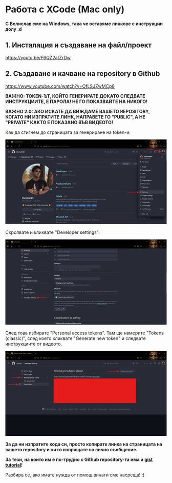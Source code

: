 # Работа с XCode (Mac only)
**С Велислав сме на Windows, така че оставяме линкове с инструкции долу :d**
## 1. Инсталация и създаване на файл/проект

https://youtu.be/F6QZ2atZrDw

## 2. Създаване и качване на repository в Github

https://www.youtube.com/watch?v=OfLSJZwMCp8

**ВАЖНО: TOKEN-ЪТ, КОЙТО ГЕНЕРИРАТЕ ДОКАТО СЛЕДВАТЕ ИНСТРУКЦИИТЕ, Е ПАРОЛА! НЕ ГО ПОКАЗВАЙТЕ НА НИКОГО!**

**ВАЖНО 2.0: АКО ИСКАТЕ ДА ВИЖДАМЕ ВАШЕТО REPOSITORY, КОГАТО НИ ИЗПРАТИТЕ ЛИНК, НАПРАВЕТЕ ГО "PUBLIC", А НЕ "PRIVATE" КАКТО Е ПОКАЗАНО ВЪВ ВИДЕОТО!**

Как да стигнем до страницата за генериране на token-и:

![](images/image.png)

Скролвате и кликвате "Developer settings".

![](images/image-1.png)

След това избирате "Personal access tokens". Там ще намерите "Tokens (classic)", след което кликвате "Generate new token" и следвате инструкциите от видеото.

![](images/image-2.png)

**За да ни изпратите кода си, просто копирате линка на страницата на вашето repository и ни го изпращате на лично съобщение.**

**За тези, на които им е по-трудно с Github repository-та има и [gist tutorial](Gist-tutorial.md)!**

Разбира се, ако имате нужда от помощ винаги сме насреща! :)